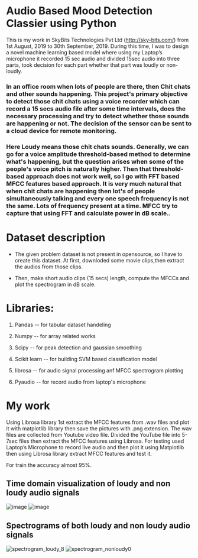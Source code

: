 # Audio Based Mood Detection Classier using Python

This is my work in SkyBits Technologies Pvt Ltd (http://sky-bits.com/) from 1st August, 2019 to 30th September, 2019. During this time, I was to design a novel machine learning based model where using my Laptop’s microphone it recorded 15 sec audio and divided 15sec audio into three parts, took decision for each part whether that part was loudly or non-loudly.

### In an office room when lots of people are there, then Chit chats and other sounds happening. This project's primary objective to detect those chit chats using a voice recorder which can record a 15 secs audio file after some time intervals, does the necessary processing and try to detect whether those sounds are happening or not. The decision of the sensor can be sent to a cloud device for remote monitoring.


### Here Loudy means those chit chats sounds. Generally, we can go for a voice amplitude threshold-based method to determine what's happening, but the question arises when some of the people's voice pitch is naturally higher. Then that threshold-based approach does not work well, so I go with FFT based MFCC features based approach. It is very much natural that when chit chats are happening then lot's of people simultaneously talking and every one speech frequency is not the same. Lots of frequency present at a time. MFCC try to capture that using FFT and calculate power in dB scale..


# Dataset description

* The given problem dataset is not present in opensource, so I have to create this dataset. At first,  downloded some movie clips,then extract the audios from those clips.

* Then, make short audio clips (15 secs) length, compute the MFCCs and plot the spectrogram in dB scale.

# Libraries:

1. Pandas -- for tabular dataset handeling

2. Numpy -- for array related works

3. Scipy -- for peak detection and gaussian smoothing

4. Scikit learn -- for building SVM based classification model

5. librosa -- for audio signal processing anf MFCC spectrogram plotting

6. Pyaudio -- for record audio from laptop's microphone


# My work

Using Librosa library 1st extract the MFCC features from .wav files and plot it with matplotlib library then save the pictures with .png extension.
The wav files are collected from Youtube video file. Divided the YouTube file into 5-7sec files then extract the MFCC features using Librosa.
For testing used Laptop’s Microphone to record live audio and then plot it using Matplotlib then using Librosa library extract MFCC features and test it.

For train the accuracy almost 95%.

## Time domain visualization of loudy and non loudy audio signals

![image](https://user-images.githubusercontent.com/33135767/96457317-3c5d8900-123d-11eb-932b-9bc1689679aa.png) ![image](https://user-images.githubusercontent.com/33135767/92584576-71c39e00-f2b1-11ea-980a-5490b8adf52c.png)

## Spectrograms of both loudy and non loudy audio signals

![spectrogram_loudy_8](https://user-images.githubusercontent.com/33135767/92584105-daf6e180-f2b0-11ea-9e25-e21dd1e7d5a9.png)  ![spectrogram_nonloudy0](https://user-images.githubusercontent.com/33135767/92584168-ee09b180-f2b0-11ea-9bf9-355e1c2e8036.png)



